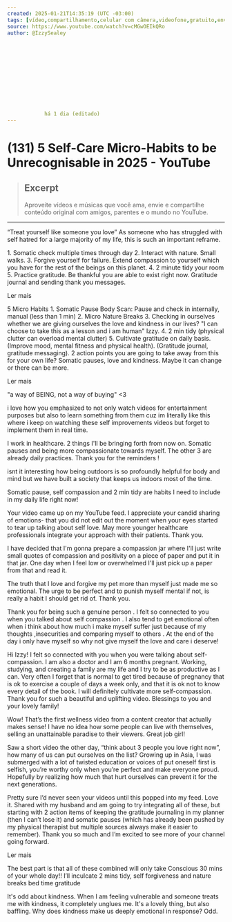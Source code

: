 ```yaml
---
created: 2025-01-21T14:35:19 (UTC -03:00)
tags: [vídeo,compartilhamento,celular com câmera,videofone,gratuito,envio]
source: https://www.youtube.com/watch?v=cMGwOEIkQRo
author: @IzzySealey
  
  







        
        
          
            há 1 dia (editado)
---
```


# (131) 5 Self-Care Micro-Habits to be Unrecognisable in 2025 - YouTube

> ## Excerpt
> Aproveite vídeos e músicas que você ama, envie e compartilhe conteúdo original com amigos, parentes e o mundo no YouTube.

---
“Treat yourself like someone you love” As someone who has struggled with self hatred for a large majority of my life, this is such an important reframe.

1\. Somatic check multiple times through day 2. Interact with nature. Small walks. 3. Forgive yourself for failure. Extend compassion to yourself which you have for the rest of the beings on this planet. 4. 2 minute tidy your room 5. Practice gratitude. Be thankful you are able to exist right now. Gratitude journal and sending thank you messages.

Ler mais

5 Micro Habits 1. Somatic Pause Body Scan: Pause and check in internally, manual (less than 1 min) 2. Micro Nature Breaks 3. Checking in ourselves whether we are giving ourselves the love and kindness in our lives? "I can choose to take this as a lesson and i am human" Izzy. 4. 2 min tidy (physical clutter can overload mental clutter) 5. Cultivate gratitude on daily basis. (Improve mood, mental fitness and physical health). (Gratitude journal, gratitude messaging). 2 action points you are going to take away from this for your own life? Somatic pauses, love and kindness. Maybe it can change or there can be more.

Ler mais

"a way of BEING, not a way of buying" <3

i love how you emphasized to not only watch videos for entertainment purposes but also to learn something from them cuz im literally like this where i keep on watching these self improvements videos but forget to implement them in real time.

I work in healthcare. 2 things I'll be bringing forth from now on. Somatic pauses and being more compassionate towards myself. The other 3 are already daily practices. Thank you for the reminders !

isnt it interesting how being outdoors is so profoundly helpful for body and mind but we have built a society that keeps us indoors most of the time.

Somatic pause, self compassion and 2 min tidy are habits I need to include in my daily life right now!

Your video came up on my YouTube feed. I appreciate your candid sharing of emotions- that you did not edit out the moment when your eyes started to tear up talking about self love. May more younger healthcare professionals integrate your approach with their patients. Thank you.

I have decided that I'm gonna prepare a compassion jar where I'll just write small quotes of compassion and positivity on a piece of paper and put it in that jar. One day when I feel low or overwhelmed I'll just pick up a paper from that and read it.

The truth that I love and forgive my pet more than myself just made me so emotional. The urge to be perfect and to punish myself mental if not, is really a habit I should get rid of. Thank you.

Thank you for being such a genuine person . I felt so connected to you when you talked about self compassion . I also tend to get emotional often when i think about how much i make myself suffer just because of my thoughts ,insecurities and comparing myself to others . At the end of the day i only have myself so why not give myself the love and care i deserve!

Hi Izzy! I felt so connected with you when you were talking about self-compassion. I am also a doctor and I am 6 months pregnant. Working, studying, and creating a family are my life and I try to be as productive as I can. Very often I forget that is normal to get tired because of pregnancy that is ok to exercise a couple of days a week only, and that it is ok not to know every detail of the book. I will definitely cultivate more self-compassion. Thank you for such a beautiful and uplifting video. Blessings to you and your lovely family!

Wow! That’s the first wellness video from a content creator that actually makes sense! I have no idea how some people can live with themselves, selling an unattainable paradise to their viewers. Great job girl!

Saw a short video the other day, “think about 3 people you love right now”, how many of us can put ourselves on the list? Growing up in Asia, I was submerged with a lot of twisted education or voices of put oneself first is selfish, you’re worthy only when you’re perfect and make everyone proud. Hopefully by realizing how much that hurt ourselves can prevent it for the next generations.

Pretty sure I’d never seen your videos until this popped into my feed. Love it. Shared with my husband and am going to try integrating all of these, but starting with 2 action items of keeping the gratitude journaling in my planner (then I can’t lose it) and somatic pauses (which has already been pushed by my physical therapist but multiple sources always make it easier to remember). Thank you so much and I’m excited to see more of your channel going forward.

Ler mais

The best part is that all of these combined will only take Conscious 30 mins of your whole day!! I’ll inculcate 2 mins tidy, self forgiveness and nature breaks bed time gratitude

It's odd about kindness. When I am feeling vulnerable and someone treats me with kindness, it completely unglues me. It's a lovely thing, but also baffling. Why does kindness make us deeply emotional in response? Odd.
